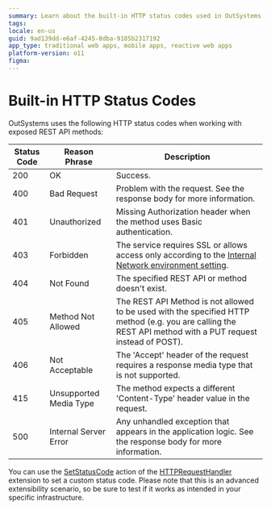 ```yaml
---
summary: Learn about the built-in HTTP status codes used in OutSystems 11 (O11) for handling REST API methods.
tags: 
locale: en-us
guid: 9ad139dd-e6af-4245-8dba-9185b2317192
app_type: traditional web apps, mobile apps, reactive web apps
platform-version: o11
figma:
---
```


# Built-in HTTP Status Codes

OutSystems uses the following HTTP status codes when working with exposed REST API methods:

Status Code | Reason Phrase | Description  
---|---|---  
200 | OK | Success.  
400 | Bad Request | Problem with the request. See the response body for more information.  
401 | Unauthorized | Missing Authorization header when the method uses Basic authentication.  
403 | Forbidden | The service requires SSL or allows access only according to the [Internal Network environment setting](<../../../../security/restrict-access-to-an-internal-network.md>).  
404 | Not Found | The specified REST API or method doesn't exist.  
405 | Method Not Allowed | The REST API Method is not allowed to be used with the specified HTTP method (e.g. you are calling the REST API method with a PUT request instead of POST).  
406 | Not Acceptable | The 'Accept' header of the request requires a response media type that is not supported.  
415 | Unsupported Media Type | The method expects a different 'Content-Type' header value in the request.  
500 | Internal Server Error | Any unhandled exception that appears in the application logic. See the response body for more information.  
  
You can use the [SetStatusCode](<../../../apis/auto/httprequesthandler-api.final.md#SetStatusCode>) action of the [HTTPRequestHandler](<../../../apis/auto/httprequesthandler-api.final.md>) extension to set a custom status code. Please note that this is an advanced extensibility scenario, so be sure to test if it works as intended in your specific infrastructure.
